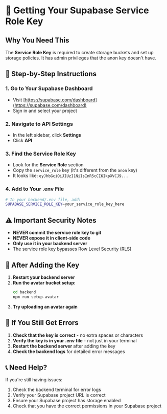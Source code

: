 # 🔑 Getting Your Supabase Service Role Key

## Why You Need This

The **Service Role Key** is required to create storage buckets and set up storage policies. It has admin privileges that the anon key doesn't have.

## 📍 Step-by-Step Instructions

### 1. Go to Your Supabase Dashboard
- Visit [https://supabase.com/dashboard](https://supabase.com/dashboard)
- Sign in and select your project

### 2. Navigate to API Settings
- In the left sidebar, click **Settings**
- Click **API**

### 3. Find the Service Role Key
- Look for the **Service Role** section
- Copy the `service_role` key (it's different from the `anon` key)
- It looks like: `eyJhbGciOiJIUzI1NiIsInR5cCI6IkpXVCJ9...`

### 4. Add to Your .env File
```bash
# In your backend/.env file, add:
SUPABASE_SERVICE_ROLE_KEY=your_service_role_key_here
```

## ⚠️ Important Security Notes

- **NEVER commit the service role key to git**
- **NEVER expose it in client-side code**
- **Only use it in your backend server**
- The service role key bypasses Row Level Security (RLS)

## 🔧 After Adding the Key

1. **Restart your backend server**
2. **Run the avatar bucket setup:**
   ```bash
   cd backend
   npm run setup-avatar
   ```
3. **Try uploading an avatar again**

## 🚨 If You Still Get Errors

1. **Check that the key is correct** - no extra spaces or characters
2. **Verify the key is in your .env file** - not just in your terminal
3. **Restart the backend server** after adding the key
4. **Check the backend logs** for detailed error messages

## 📞 Need Help?

If you're still having issues:
1. Check the backend terminal for error logs
2. Verify your Supabase project URL is correct
3. Ensure your Supabase project has storage enabled
4. Check that you have the correct permissions in your Supabase project
